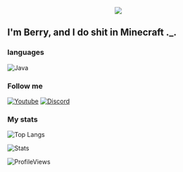 <p align="center">
  <img src="https://count.getloli.com/get/@BerryPGz?theme=gelbooru" />
</p>

## I'm Berry, and I do shit in Minecraft ._.

### languages
![Java](https://img.shields.io/badge/Java-black?style=flat-square&logo=java)

### Follow me

[![Youtube](https://img.shields.io/badge/-YouTube-black?style=flat-square&logo=YouTube)](https://www.youtube.com/c/BerryPGz)
[![Discord](https://img.shields.io/badge/-Discord-black?style=flat-square&logo=Discord)](https://discord.gg/EfpvK6wpS9)

### My stats
![Top Langs](https://github-readme-stats.vercel.app/api/top-langs/?username=BerryPGz&layout=compact)

![Stats](https://github-readme-stats.vercel.app/api?username=BerryPGz&show_icons=true&theme=dracula)

![ProfileViews](https://komarev.com/ghpvc/?username=your-github-BerryPGz)
